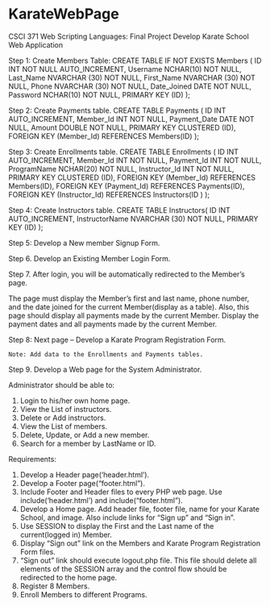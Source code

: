 # KarateWebPage
CSCI 371 Web Scripting Languages: Final Project
Develop Karate School Web Application

Step 1: Create Members Table:
CREATE TABLE IF NOT EXISTS Members
 (
    ID     INT   NOT NULL AUTO_INCREMENT,
    Username    NCHAR(10) NOT NULL,
    Last_Name   NVARCHAR (30) NOT NULL,
    First_Name  NVARCHAR (30) NOT NULL,
    Phone       NVARCHAR (30) NOT NULL,
    Date_Joined DATE NOT NULL,
    Password NCHAR(10) NOT NULL, 
    PRIMARY KEY (ID) );

Step 2: Create Payments table.
CREATE TABLE Payments
 (
    ID  INT  AUTO_INCREMENT,
    Member_Id    INT      NOT NULL,
    Payment_Date DATE NOT NULL,
    Amount    DOUBLE   NOT NULL,
    PRIMARY KEY CLUSTERED (ID),
    FOREIGN KEY (Member_Id) REFERENCES Members(ID)
);


Step 3: Create Enrollments table.
CREATE TABLE Enrollments
 (
    ID  INT  AUTO_INCREMENT,
    Member_Id    INT      NOT NULL,
    Payment_Id    INT   NOT NULL,
    ProgramName NCHAR(20) NOT NULL, 
    Instructor_Id INT      NOT NULL,
    PRIMARY KEY CLUSTERED (ID),
    FOREIGN KEY (Member_Id) REFERENCES Members(ID),
    FOREIGN KEY (Payment_Id) REFERENCES Payments(ID),
	FOREIGN KEY (Instructor_Id) REFERENCES Instructors(ID )
);


Step 4: Create Instructors table.
CREATE TABLE Instructors(
    ID  INT    AUTO_INCREMENT,
    InstructorName NVARCHAR (30) NOT NULL,
	PRIMARY KEY (ID) 
);

Step 5: Develop a New member Signup Form.

Step 6. Develop an Existing Member Login Form.

Step 7. After login, you will be automatically redirected to the Member’s page. 

The page must display the Member’s first and last name, phone number, and the date joined for the current Member(display as a table).
Also, this page should display all payments made by the current Member. Display the payment dates and all payments made by the current Member.


Step 8: Next page – Develop a Karate Program Registration Form.

	Note: Add data to the Enrollments and Payments tables.
 

Step 9. Develop a Web page for the System Administrator.

Administrator should be able to:

1.	Login to his/her own home page.
2.	View the List of instructors.
3.	Delete or Add instructors.
4.	View the List of members.
5.	Delete, Update, or Add a new member.
6.	Search for a member by LastName or ID.

Requirements:

1.	Develop a Header page(‘header.html’).
2.	Develop a Footer page(“footer.html”).
3.	Include Footer and Header files to every PHP web page. Use include(‘header.html’) and include(“footer.html”).
4.	Develop a Home page. Add header file, footer file, name for your Karate School, and image. Also include links for “Sign up” and “Sign in”.
5.	Use SESSION to display the First and the Last name of the current(logged in) Member.
6.	Display “Sign out” link on the Members and Karate Program Registration Form files.
7.	“Sign out” link should execute logout.php file. This file should delete all elements of the SESSION array and the control flow should  be redirected to the home page.
8.	Register 8 Members. 
9.	Enroll Members to different Programs.
